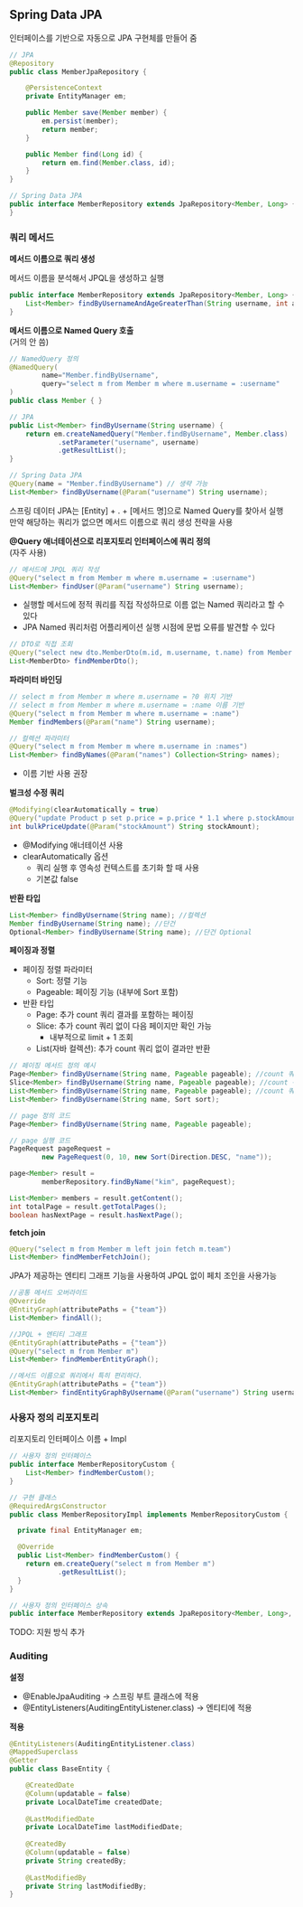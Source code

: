 ## Spring Data JPA

인터페이스를 기반으로 자동으로 JPA 구현체를 만들어 줌

```java
// JPA
@Repository
public class MemberJpaRepository {

    @PersistenceContext
    private EntityManager em;

    public Member save(Member member) {
        em.persist(member);
        return member;
    }

    public Member find(Long id) {
        return em.find(Member.class, id);
    }
}

// Spring Data JPA
public interface MemberRepository extends JpaRepository<Member, Long> {
}
```

### 쿼리 메서드

**메서드 이름으로 쿼리 생성**

메서드 이름을 분석해서 JPQL을 생성하고 실행

```java
public interface MemberRepository extends JpaRepository<Member, Long> {
    List<Member> findByUsernameAndAgeGreaterThan(String username, int age);
}
```

**메서드 이름으로 Named Query 호출**<br/>
(거의 안 씀)
```java
// NamedQuery 정의
@NamedQuery(
        name="Member.findByUsername",
        query="select m from Member m where m.username = :username"
)
public class Member { }

// JPA
public List<Member> findByUsername(String username) {
    return em.createNamedQuery("Member.findByUsername", Member.class)
            .setParameter("username", username)
            .getResultList();
}

// Spring Data JPA
@Query(name = "Member.findByUsername") // 생략 가능
List<Member> findByUsername(@Param("username") String username);
```
스프링 데이터 JPA는 [Entity] + . + [메서드 명]으로 Named Query를 찾아서 실행<br/>
만약 해당하는 쿼리가 없으면 메서드 이름으로 쿼리 생성 전략을 사용<br/>

**@Query 애너테이션으로 리포지토리 인터페이스에 쿼리 정의**<br/>
(자주 사용)

```java
// 메서드에 JPQL 쿼리 작성
@Query("select m from Member m where m.username = :username")
List<Member> findUser(@Param("username") String username);
```
- 실행할 메서드에 정적 쿼리를 직접 작성하므로 이름 없는 Named 쿼리라고 할 수 있다
- JPA Named 쿼리처럼 어플리케이션 실행 시점에 문법 오류를 발견할 수 있다

```java
// DTO로 직접 조회
@Query("select new dto.MemberDto(m.id, m.username, t.name) from Member m join m.team t")
List<MemberDto> findMemberDto();
```

**파라미터 바인딩**
```java
// select m from Member m where m.username = ?0 위치 기반 
// select m from Member m where m.username = :name 이름 기반
@Query("select m from Member m where m.username = :name")
Member findMembers(@Param("name") String username);

// 컬렉션 파라미터
@Query("select m from Member m where m.username in :names")
List<Member> findByNames(@Param("names") Collection<String> names);
```
- 이름 기반 사용 권장

**벌크성 수정 쿼리**
```java
@Modifying(clearAutomatically = true)
@Query("update Product p set p.price = p.price * 1.1 where p.stockAmount < :stockAmount")
int bulkPriceUpdate(@Param("stockAmount") String stockAmount);
```
- @Modifying 애너테이션 사용
- clearAutomatically 옵션
  - 쿼리 실행 후 영속성 컨텍스트를 초기화 할 때 사용
  - 기본값 false

**반환 타입**
```java
List<Member> findByUsername(String name); //컬렉션
Member findByUsername(String name); //단건
Optional<Member> findByUsername(String name); //단건 Optional
```

**페이징과 정렬**
- 페이징 정렬 파라미터
  - Sort: 정렬 기능
  - Pageable: 페이징 기능 (내부에 Sort 포함)
- 반환 타입
  - Page: 추가 count 쿼리 결과를 포함하는 페이징
  - Slice: 추가 count 쿼리 없이 다음 페이지만 확인 가능
    - 내부적으로 limit + 1 조회
  - List(자바 컬렉션): 추가 count 쿼리 없이 결과만 반환

```java
// 페이징 메서드 정의 예시
Page<Member> findByUsername(String name, Pageable pageable); //count 쿼리 사용
Slice<Member> findByUsername(String name, Pageable pageable); //count 쿼리 사용 X
List<Member> findByUsername(String name, Pageable pageable); //count 쿼리 사용 X
List<Member> findByUsername(String name, Sort sort);
```

```java
// page 정의 코드
Page<Member> findByUsername(String name, Pageable pageable);

// page 실행 코드
PageRequest pageRequest = 
        new PageRequest(0, 10, new Sort(Direction.DESC, "name"));

page<Member> result = 
        memberRepository.findByName("kim", pageRequest);

List<Member> members = result.getContent();
int totalPage = result.getTotalPages();
boolean hasNextPage = result.hasNextPage();
```

**fetch join**
```java
@Query("select m from Member m left join fetch m.team")
List<Member> findMemberFetchJoin();
```

JPA가 제공하는 엔티티 그래프 기능을 사용하여 JPQL 없이 페치 조인을 사용가능
```java
//공통 메서드 오버라이드
@Override
@EntityGraph(attributePaths = {"team"})
List<Member> findAll();

//JPQL + 엔티티 그래프
@EntityGraph(attributePaths = {"team"})
@Query("select m from Member m")
List<Member> findMemberEntityGraph();

//메서드 이름으로 쿼리에서 특히 편리하다.
@EntityGraph(attributePaths = {"team"})
List<Member> findEntityGraphByUsername(@Param("username") String username);
```

### 사용자 정의 리포지토리
리포지토리 인터페이스 이름 + Impl
```java
// 사용자 정의 인터페이스
public interface MemberRepositoryCustom {
    List<Member> findMemberCustom();
}

// 구현 클래스
@RequiredArgsConstructor
public class MemberRepositoryImpl implements MemberRepositoryCustom {

  private final EntityManager em;

  @Override
  public List<Member> findMemberCustom() {
    return em.createQuery("select m from Member m")
            .getResultList();
  }
}

// 사용자 정의 인터페이스 상속
public interface MemberRepository extends JpaRepository<Member, Long>, MemberRepositoryCustom { }
```
TODO: 지원 방식 추가

### Auditing
**설정**
- @EnableJpaAuditing → 스프링 부트 클래스에 적용
- @EntityListeners(AuditingEntityListener.class) → 엔티티에 적용

**적용**
```java
@EntityListeners(AuditingEntityListener.class)
@MappedSuperclass
@Getter
public class BaseEntity {

    @CreatedDate
    @Column(updatable = false)
    private LocalDateTime createdDate;
    
    @LastModifiedDate
    private LocalDateTime lastModifiedDate;
    
    @CreatedBy
    @Column(updatable = false)
    private String createdBy;
    
    @LastModifiedBy
    private String lastModifiedBy;
}
```


